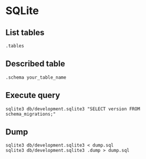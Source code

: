 <!-- -*- coding: utf-8; -*- -->

SQLite
======

List tables
-----------

    .tables

Described table
---------------

    .schema your_table_name

Execute query
-------------

    sqlite3 db/development.sqlite3 "SELECT version FROM schema_migrations;"

Dump
----

    sqlite3 db/development.sqlite3 < dump.sql
    sqlite3 db/development.sqlite3 .dump > dump.sql
